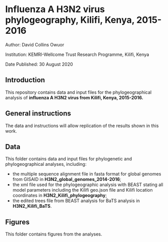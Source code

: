 # Influenza A H3N2 virus phylogeography, Kilifi, Kenya, 2015-2016

Author:	David Collins Owuor

Institution:	KEMRI-Wellcome Trust Research Programme, Kilifi, Kenya

Date Published: 30 August 2020

## Introduction

This repository contains data and input files for the phylogeographical analysis of **influenza A H3N2 virus from Kilifi, Kenya, 2015-2016.**

## General instructions

The data and instructions will allow replication of the results shown in this work.

## Data

This folder contains data and input files for phylogenetic and phylogeographical analyses,
including:

* the multiple sequence alignment file in fasta format for global genomes from GISAID in **H3N2_global_genomes_2014-2016**;   
* the xml file used for the phylogeographic analysis with BEAST stating all model parameters including the Kilifi geo.json file and Kilifi location coordinates in **H3N2_Kilifi_phylogeography**;
* the edited trees file from BEAST analysis for BaTS analysis in **H3N2_Kilifi_BaTS**.

##	Figures

This folder contains figures from the analyses.
